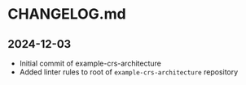 # CHANGELOG.md

## 2024-12-03

- Initial commit of example-crs-architecture
- Added linter rules to root of `example-crs-architecture` repository
